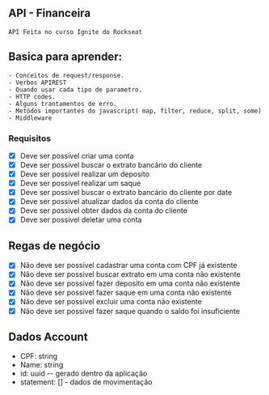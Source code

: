 ## API - Financeira

    API Feita no curso Ignite do Rockseat

## Basica para aprender:

    - Conceitos de request/response.
    - Verbos APIREST
    - Quando usar cada tipo de parametro.
    - HTTP codes.
    - Alguns trantamentos de erro.
    - Metódos importantes do javascript( map, filter, reduce, split, some)
    - Middleware

### Requisitos

-   [x] Deve ser possivel criar uma conta
-   [x] Deve ser possivel buscar o extrato bancário do cliente
-   [x] Deve ser possivel realizar um deposito
-   [x] Deve ser possivel realizar um saque
-   [x] Deve ser possivel buscar o extrato bancário do cliente por date
-   [x] Deve ser possivel atualizar dados da conta do cliente
-   [x] Deve ser possivel obter dados da conta do cliente
-   [x] Deve ser possivel deletar uma conta

## Regas de negócio

-   [x] Não deve ser possivel cadastrar uma conta com CPF já existente
-   [x] Não deve ser possivel buscar extrato em uma conta não existente
-   [x] Não deve ser possivel fazer deposito em uma conta não existente
-   [x] Não deve ser possivel fazer saque em uma conta não existente
-   [x] Não deve ser possivel excluir uma conta não existente
-   [x] Não deve ser possivel fazer saque quando o saldo foi insuficiente

## Dados Account

-   CPF: string
-   Name: string
-   id: uuid -- gerado dentro da aplicação
-   statement: [] - dados de movimentação
